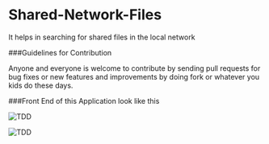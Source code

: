 # Shared-Network-Files
It helps in searching for shared files in the local network 

###Guidelines for Contribution

Anyone and everyone is welcome to contribute by sending pull requests for bug fixes or new features and improvements by doing fork or whatever you kids do these days.



###Front End of this Application look like this

![TDD](http://i.imgur.com/U0TF6PM.png?1)

![TDD](http://i.imgur.com/3k4f8YJ.png?1)
